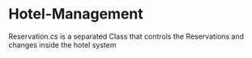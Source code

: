 # Hotel-Management

Reservation.cs is a separated Class that controls the Reservations and changes inside the hotel system 
